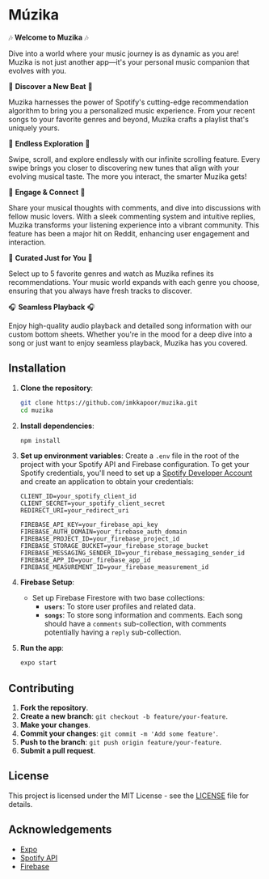 # Múzika

🎶 **Welcome to Muzika** 🎶

Dive into a world where your music journey is as dynamic as you are! Muzika is not just another app—it's your personal music companion that evolves with you.

🌟 **Discover a New Beat** 🌟

Muzika harnesses the power of Spotify's cutting-edge recommendation algorithm to bring you a personalized music experience. From your recent songs to your favorite genres and beyond, Muzika crafts a playlist that's uniquely yours.

🔄 **Endless Exploration** 🔄

Swipe, scroll, and explore endlessly with our infinite scrolling feature. Every swipe brings you closer to discovering new tunes that align with your evolving musical taste. The more you interact, the smarter Muzika gets!

🎤 **Engage & Connect** 🎤

Share your musical thoughts with comments, and dive into discussions with fellow music lovers. With a sleek commenting system and intuitive replies, Muzika transforms your listening experience into a vibrant community. This feature has been a major hit on Reddit, enhancing user engagement and interaction.

🎸 **Curated Just for You** 🎸

Select up to 5 favorite genres and watch as Muzika refines its recommendations. Your music world expands with each genre you choose, ensuring that you always have fresh tracks to discover.

🎧 **Seamless Playback** 🎧

Enjoy high-quality audio playback and detailed song information with our custom bottom sheets. Whether you're in the mood for a deep dive into a song or just want to enjoy seamless playback, Muzika has you covered.

## Installation

1. **Clone the repository**:

    ```bash
    git clone https://github.com/imkkapoor/muzika.git
    cd muzika
    ```

2. **Install dependencies**:

    ```bash
    npm install
    ```

3. **Set up environment variables**:
   Create a `.env` file in the root of the project with your Spotify API and Firebase configuration. To get your Spotify credentials, you'll need to set up a [Spotify Developer Account](https://developer.spotify.com/dashboard) and create an application to obtain your credentials:

    ```
    CLIENT_ID=your_spotify_client_id
    CLIENT_SECRET=your_spotify_client_secret
    REDIRECT_URI=your_redirect_uri

    FIREBASE_API_KEY=your_firebase_api_key
    FIREBASE_AUTH_DOMAIN=your_firebase_auth_domain
    FIREBASE_PROJECT_ID=your_firebase_project_id
    FIREBASE_STORAGE_BUCKET=your_firebase_storage_bucket
    FIREBASE_MESSAGING_SENDER_ID=your_firebase_messaging_sender_id
    FIREBASE_APP_ID=your_firebase_app_id
    FIREBASE_MEASUREMENT_ID=your_firebase_measurement_id

    ```

4. **Firebase Setup**:

    - Set up Firebase Firestore with two base collections:
        - **`users`**: To store user profiles and related data.
        - **`songs`**: To store song information and comments. Each song should have a `comments` sub-collection, with comments potentially having a `reply` sub-collection.

5. **Run the app**:
    ```bash
    expo start
    ```

## Contributing

1. **Fork the repository**.
2. **Create a new branch**: `git checkout -b feature/your-feature`.
3. **Make your changes**.
4. **Commit your changes**: `git commit -m 'Add some feature'`.
5. **Push to the branch**: `git push origin feature/your-feature`.
6. **Submit a pull request**.

## License

This project is licensed under the MIT License - see the [LICENSE](LICENSE) file for details.

## Acknowledgements

-   [Expo](https://expo.dev/)
-   [Spotify API](https://developer.spotify.com/documentation/web-api/)
-   [Firebase](https://firebase.google.com/)